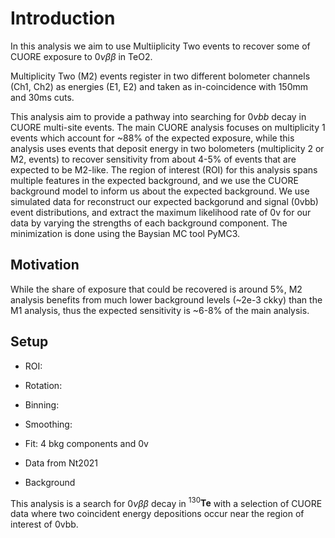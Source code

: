 # Introduction

In this analysis we aim to use Multiiplicity Two events to recover some of CUORE exposure to $0\nu\beta\beta$ in TeO2. 



Multiplicity Two (M2) events register in two different bolometer channels (Ch1, Ch2) as energies (E1, E2) and taken as in-coincidence with 150mm and 30ms cuts.

This analysis aim to provide a pathway into searching for $0vbb$ decay in CUORE multi-site events. The main CUORE analysis focuses on multiplicity 1 events which account for ~88% of the expected exposure, while this  analysis uses events that deposit energy in two bolometers (multiplicity 2 or M2, events) to recover sensitivity from about 4-5% of events that are expected to be M2-like. The region of interest (ROI) for this analysis spans multiple features in the expected background, and we use the CUORE background model to inform us about the expected background. We use simulated data for reconstruct our expected backgorund and signal (0vbb) event distributions, and extract the maximum likelihood rate of 0v for our data by varying the strengths of each background component. The minimization is done using the Baysian MC tool PyMC3. 

## Motivation

While the share of exposure that could be recovered is around 5%, M2 analysis benefits from much lower background levels (~2e-3 ckky) than the M1 analysis, thus the expected sensitivity is ~6-8% of the main analysis.

## Setup

+ ROI: 
+ Rotation:
+ Binning:
+ Smoothing:

+ Fit: 4 bkg components and 0v
+ Data from Nt2021
+ Background


This analysis is a search for $0\nu\beta\beta$ decay in ${}^{130}\mathbf{Te}$ with a selection of CUORE data where two coincident energy depositions occur near the region of interest of 0vbb.
